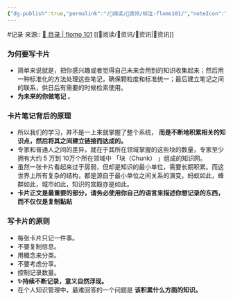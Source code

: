 ```yaml
---
{"dg-publish":true,"permalink":"/👀阅读/📰资讯/标注-flomo101/","noteIcon":"1","created":"2023-04-22T18:23:41.021+08:00","updated":""}
---
```


#记录 
来源:: [🌱 目录 | flomo 101](https://help.flomoapp.com/thinking/start.html)
[[👀阅读/📰资讯/📰资讯\|📰资讯]]
### 为何要写卡片
- 简单来说就是，把你感兴趣或者觉得自己未来会用到的知识收集起来；然后用一种标准化的方法处理这些笔记，确保颗粒度和标准统一；最后建立笔记之间的联系，供日后有需要的时候检索使用。
- **为未来的你做笔记** 。
### 卡片笔记背后的原理
- 所以我们的学习，并不是一上来就掌握了整个系统， **而是不断地积累相关的知识点，然后将其之间建立链接而达成的。**
- 专家和普通人之间的差异，就在于其所在领域掌握的这些块的数量，专家至少拥有大约 5 万到 10万个所在领域中 「块（Chunk） 」组成的知识网。
- 虽然一张卡片看起来过于孱弱，但却是知识的最小单位，需要长期积累。而这世界上所有复杂的结构，都是源自于最小单位之间关系的演变。蚂蚁如此，蜂群如此，城市如此，知识的宫殿亦是如此。
- **卡片正文是最重要的部分，请务必使用你自己的语言来描述你想记录的东西，而不仅仅是复制黏贴**
### 写卡片的原则
- 每张卡片只记一件事。
- 不要复制信息。
- 用概念来分类。
- 不要考虑分享。
- 控制记录数量。
- **✨持续不断记录，意义自然浮现。**
- 在个人知识管理中，最难回答的一个问题是 **该积累什么方面的知识。**


